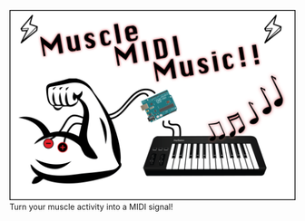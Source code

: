 [![Muscle MIDI music](/Media/MuscleMidiMusic.png)](http://www.instructables.com/id/Make-Muscle-MIDI-Music/)
Turn your muscle activity into a MIDI signal!
